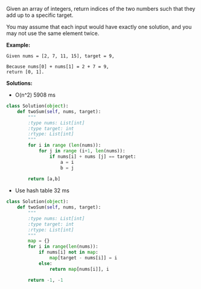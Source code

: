 Given an array of integers, return indices of the two numbers such that they add up to a specific target.

You may assume that each input would have exactly one solution, and you may not use the same element twice.

**Example:**
```
Given nums = [2, 7, 11, 15], target = 9,

Because nums[0] + nums[1] = 2 + 7 = 9,
return [0, 1].
```

**Solutions:**
* O(n^2) 5908 ms
```python
class Solution(object):
    def twoSum(self, nums, target):
        """
        :type nums: List[int]
        :type target: int
        :rtype: List[int]
        """
        for i in range (len(nums)):
            for j in range (i+1, len(nums)):
                if nums[i] + nums [j] == target:
                    a = i
                    b = j
        
        return [a,b]
```
* Use hash table  32 ms
```python
class Solution(object):
    def twoSum(self, nums, target):
        """
        :type nums: List[int]
        :type target: int
        :rtype: List[int]
        """
        map = {}
        for i in range(len(nums)):
            if nums[i] not in map:
                map[target - nums[i]] = i
            else:
                return map[nums[i]], i

        return -1, -1
```
        
